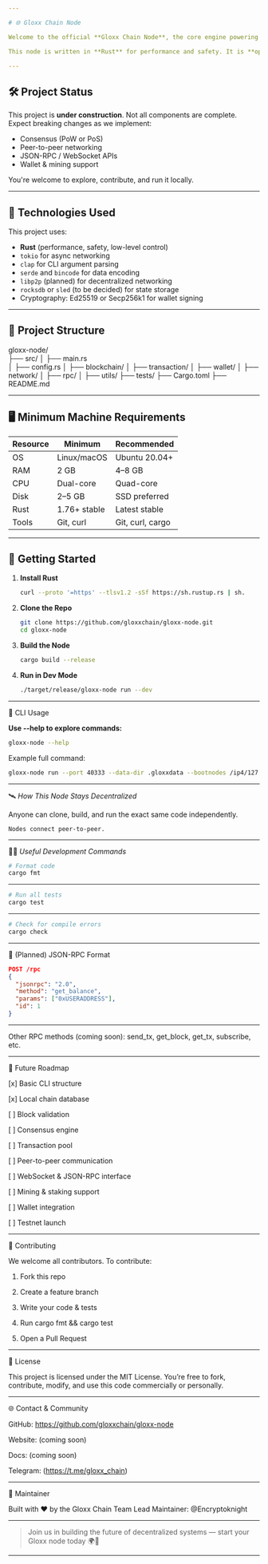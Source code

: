 ```yaml
---

# 🌐 Gloxx Chain Node

Welcome to the official **Gloxx Chain Node**, the core engine powering the decentralized Gloxx blockchain.

This node is written in **Rust** for performance and safety. It is **open-source**, **under active development**, and intended to be run by anyone — independently or as part of a wider network.

---
```


## 🛠 Project Status

This project is **under construction**. Not all components are complete. Expect breaking changes as we implement:

- Consensus (PoW or PoS)
- Peer-to-peer networking
- JSON-RPC / WebSocket APIs
- Wallet & mining support

You're welcome to explore, contribute, and run it locally.

---

## 🧰 Technologies Used

This project uses:

- **Rust** (performance, safety, low-level control)
- `tokio` for async networking
- `clap` for CLI argument parsing
- `serde` and `bincode` for data encoding
- `libp2p` (planned) for decentralized networking
- `rocksdb` or `sled` (to be decided) for state storage
- Cryptography: Ed25519 or Secp256k1 for wallet signing

---

## 📁 Project Structure

gloxx-node/                                       
├── src/
│
├── main.rs  
│   ├── config.rs
│   ├── blockchain/
│
├── transaction/
│   ├── wallet/
│   ├── network/
│   ├── rpc/
│   ├── utils/
├── tests/
├── Cargo.toml
├── README.md

---

## 🖥 Minimum Machine Requirements

| Resource   | Minimum       | Recommended     |
|------------|---------------|-----------------|
| OS         | Linux/macOS   | Ubuntu 20.04+   |
| RAM        | 2 GB          | 4–8 GB          |
| CPU        | Dual-core     | Quad-core       |
| Disk       | 2–5 GB        | SSD preferred   |
| Rust       | 1.76+ stable  | Latest stable   |
| Tools      | Git, curl     | Git, curl, cargo|

---

## 🚀 Getting Started

1. **Install Rust**

   ```bash
   curl --proto '=https' --tlsv1.2 -sSf https://sh.rustup.rs | sh.             


2. **Clone the Repo**

   ```bash
   git clone https://github.com/gloxxchain/gloxx-node.git
   cd gloxx-node


3. **Build the Node**


   ```bash
   cargo build --release

4. **Run in Dev Mode**

   ```bash
   ./target/release/gloxx-node run --dev

---


🧮 CLI Usage

**Use --help to explore commands:**

   ```bash
   gloxx-node --help
```

Example full command:

   ```bash
   gloxx-node run --port 40333 --data-dir .gloxxdata --bootnodes /ip4/127.0.0.1/tcp/40333
```

---

🛰 *How This Node Stays Decentralized*


Anyone can clone, build, and run the exact same code independently.

```
Nodes connect peer-to-peer.
```

---

🧑‍💻 *Useful Development Commands*

   ```bash
   # Format code
   cargo fmt
```
---

   ```bash
   # Run all tests
   cargo test
```
---

   ```bash
   # Check for compile errors
   cargo check
```

---

🔌 (Planned) JSON-RPC Format

   ```json
   POST /rpc
   {
     "jsonrpc": "2.0",
     "method": "get_balance",
     "params": ["0xUSERADDRESS"],
     "id": 1
   }
```
---

Other RPC methods (coming soon): send_tx, get_block, get_tx, subscribe, etc.

---

📌 Future Roadmap

[x] Basic CLI structure

[x] Local chain database

[ ] Block validation

[ ] Consensus engine

[ ] Transaction pool

[ ] Peer-to-peer communication

[ ] WebSocket & JSON-RPC interface

[ ] Mining & staking support

[ ] Wallet integration

[ ] Testnet launch



---

🙏 Contributing

We welcome all contributors. To contribute:

1. Fork this repo


2. Create a feature branch


3. Write your code & tests


4. Run cargo fmt && cargo test


5. Open a Pull Request


---

📜 License

This project is licensed under the MIT License. You’re free to fork, contribute, modify, and use this code commercially or personally.


---

🌐 Contact & Community

GitHub: https://github.com/gloxxchain/gloxx-node

Website: (coming soon)

Docs: (coming soon)

Telegram: (https://t.me/gloxx_chain)


---

👤 Maintainer

Built with ❤️ by the Gloxx Chain Team
Lead Maintainer: @Encryptoknight

---

> Join us in building the future of decentralized systems — start your Gloxx node today 🌍🚀


---

